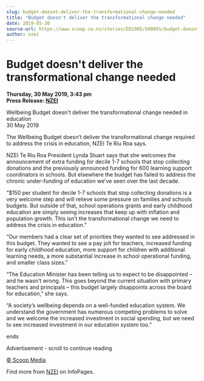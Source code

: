 ```yaml
---
slug: budget-doesnt-deliver-the-transformational-change-needed
title: "Budget doesn't deliver the transformational change needed"
date: 2019-05-30
source-url: https://www.scoop.co.nz/stories/ED1905/S00091/budget-doesnt-deliver-the-transformational-change-needed.htm
author: nzei
---
```

Budget doesn't deliver the transformational change needed
=========================================================

**Thursday, 30 May 2019, 3:43 pm**  
**Press Release: [NZEI](https://info.scoop.co.nz/NZEI)**

Wellbeing Budget doesn't deliver the transformational change needed in education  
30 May 2019

The Wellbeing Budget doesn’t deliver the transformational change required to address the crisis in education, NZEI Te Riu Roa says.

NZEI Te Riu Roa President Lynda Stuart says that she welcomes the announcement of extra funding for decile 1-7 schools that stop collecting donations and the previously announced funding for 600 learning support coordinators in schools. But elsewhere the budget has failed to address the chronic under-funding of education we’ve seen over the last decade.

“$150 per student for decile 1-7 schools that stop collecting donations is a very welcome step and will relieve some pressure on families and schools budgets. But outside of that, school operations grants and early childhood education are simply seeing increases that keep up with inflation and population growth. This isn’t the transformational change we need to address the crisis in education.”

“Our members had a clear set of priorities they wanted to see addressed in this budget. They wanted to see a pay jolt for teachers, increased funding for early childhood education, more support for children with additional learning needs, a more substantial increase in school operational funding, and smaller class sizes.”

“The Education Minister has been telling us to expect to be disappointed – and he wasn’t wrong. This goes beyond the current situation with primary teachers and principals – this budget largely disappoints across the board for education,” she says.

“A society’s wellbeing depends on a well-funded education system. We understand the government has numerous competing problems to solve and we welcome the increased investment in social spending, but we need to see increased investment in our education system too.”

ends  

Advertisement - scroll to continue reading





[© Scoop Media](http://www.scoop.co.nz/about/terms.html)

Find more from [NZEI](https://info.scoop.co.nz/NZEI) on InfoPages.